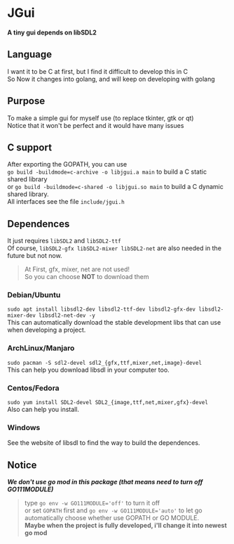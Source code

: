 # JGui
**A tiny gui depends on libSDL2**

## Language
I want it to be C at first, but I find it difficult to develop this in C  
So Now it changes into golang, and will keep on developing with golang

## Purpose
To make a simple gui for myself use (to replace tkinter, gtk or qt)  
Notice that it won't be perfect and it would have many issues

## C support
After exporting the GOPATH, you can use  
`go build -buildmode=c-archive -o libjgui.a main` to build a C static shared library  
or `go build -buildmode=c-shared -o libjgui.so main` to build a C dynamic shared library.  
All interfaces see the file `include/jgui.h`

## Dependences
It just requires `libSDL2` and `libSDL2-ttf`  
Of course, `libSDL2-gfx libSDL2-mixer libSDL2-net` are also needed in the future but not now.  
> At First, gfx, mixer, net are not used!  
> So you can choose **NOT** to download them  
### Debian/Ubuntu
`sudo apt install libsdl2-dev libsdl2-ttf-dev libsdl2-gfx-dev libsdl2-mixer-dev libsdl2-net-dev -y`  
This can automatically download the stable development libs that can use when developing a project.  
###  ArchLinux/Manjaro
`sudo pacman -S sdl2-devel sdl2_{gfx,ttf,mixer,net,image}-devel`  
This can help you download libsdl in your computer too.  
### Centos/Fedora
`sudo yum install SDL2-devel SDL2_{image,ttf,net,mixer,gfx}-devel`  
Also can help you install.
### Windows
See the website of libsdl to find the way to build the dependences.  

## Notice
***We don't use go mod in this package (that means need to turn off GO111MODULE)***  
> type `go env -w GO111MODULE='off'` to turn it off  
> or set `GOPATH` first and `go env -w GO111MODULE='auto'` to let go automatically choose whether use GOPATH or GO MODULE.  
**Maybe when the project is fully developed, i'll change it into newest go mod**
